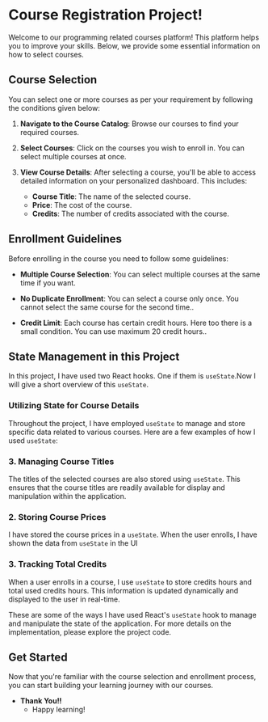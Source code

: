 # Course Registration Project!

Welcome to our programming related courses platform! This platform helps you to improve your skills. Below, we provide some essential information on how to select courses.

## Course Selection

You can select one or more courses as per your requirement by following the conditions given below:

1. **Navigate to the Course Catalog**: Browse our courses to find your required courses.

2. **Select Courses**: Click on the courses you wish to enroll in. You can select multiple courses at once.

3. **View Course Details**: After selecting a course, you'll be able to access detailed information on your personalized dashboard. This includes:

   - **Course Title**: The name of the selected course.
   - **Price**: The cost of the course.
   - **Credits**: The number of credits associated with the course.

## Enrollment Guidelines

Before enrolling in the course you need to follow some guidelines:

- **Multiple Course Selection**: You can select multiple courses at the same time if you want.

- **No Duplicate Enrollment**: You can select a course only once. You cannot select the same course for the second time..

- **Credit Limit**: Each course has certain credit hours. Here too there is a small condition. You can use maximum 20 credit hours..

## State Management in this Project

In this project, I have used two React hooks. One if them is `useState`.Now I will give a short overview of this `useState`.

### Utilizing State for Course Details

Throughout the project, I have employed `useState` to manage and store specific data related to various courses. Here are a few examples of how I used `useState`:

### 3. Managing Course Titles
The titles of the selected courses are also stored using `useState`. This ensures that the course titles are readily available for display and manipulation within the application.

### 2. Storing Course Prices
I have stored the course prices in a `useState`. When the user enrolls, I have shown the data from `useState` in the UI

### 3. Tracking Total Credits
When a user enrolls in a course, I use `useState` to store credits hours and total used credits hours. This information is updated dynamically and displayed to the user in real-time.

These are some of the ways I have used React's `useState` hook to manage and manipulate the state of the application. For more details on the implementation, please explore the project code.
      

## Get Started

Now that you're familiar with the course selection and enrollment process, you can start building your learning journey with our courses.

- **Thank You!!**
   - Happy learning!
